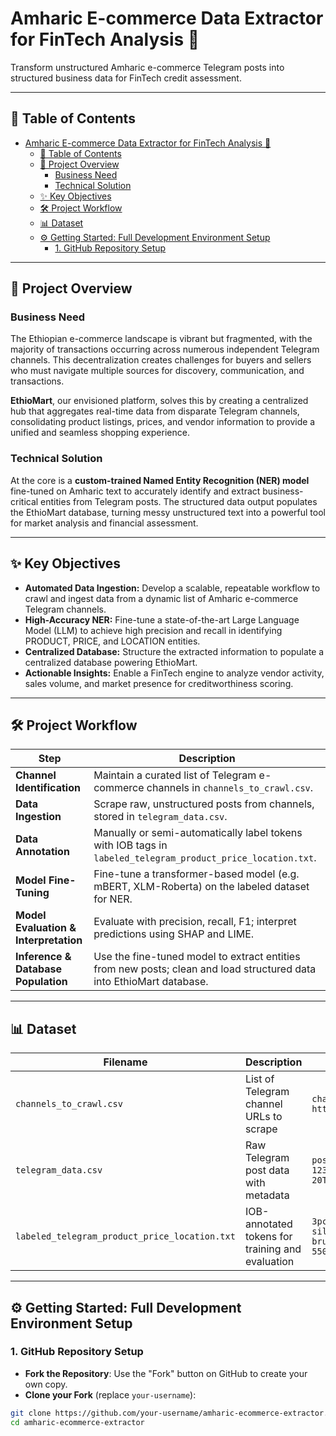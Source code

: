 # Amharic E-commerce Data Extractor for FinTech Analysis 🚀

Transform unstructured Amharic e-commerce Telegram posts into structured business data for FinTech credit assessment.

---

## 📌 Table of Contents

- [Amharic E-commerce Data Extractor for FinTech Analysis 🚀](#amharic-e-commerce-data-extractor-for-fintech-analysis-)
  - [📌 Table of Contents](#-table-of-contents)
  - [🚀 Project Overview](#-project-overview)
    - [Business Need](#business-need)
    - [Technical Solution](#technical-solution)
  - [✨ Key Objectives](#-key-objectives)
  - [🛠️ Project Workflow](#️-project-workflow)
  - [📊 Dataset](#-dataset)
  - [⚙️ Getting Started: Full Development Environment Setup](#️-getting-started-full-development-environment-setup)
    - [1. GitHub Repository Setup](#1-github-repository-setup)

---

## 🚀 Project Overview

### Business Need

The Ethiopian e-commerce landscape is vibrant but fragmented, with the majority of transactions occurring across numerous independent Telegram channels. This decentralization creates challenges for buyers and sellers who must navigate multiple sources for discovery, communication, and transactions.

**EthioMart**, our envisioned platform, solves this by creating a centralized hub that aggregates real-time data from disparate Telegram channels, consolidating product listings, prices, and vendor information to provide a unified and seamless shopping experience.

### Technical Solution

At the core is a **custom-trained Named Entity Recognition (NER) model** fine-tuned on Amharic text to accurately identify and extract business-critical entities from Telegram posts. The structured data output populates the EthioMart database, turning messy unstructured text into a powerful tool for market analysis and financial assessment.

---

## ✨ Key Objectives

- **Automated Data Ingestion:** Develop a scalable, repeatable workflow to crawl and ingest data from a dynamic list of Amharic e-commerce Telegram channels.
- **High-Accuracy NER:** Fine-tune a state-of-the-art Large Language Model (LLM) to achieve high precision and recall in identifying PRODUCT, PRICE, and LOCATION entities.
- **Centralized Database:** Structure the extracted information to populate a centralized database powering EthioMart.
- **Actionable Insights:** Enable a FinTech engine to analyze vendor activity, sales volume, and market presence for creditworthiness scoring.

---

## 🛠️ Project Workflow

| Step                              | Description                                                                                          |
|----------------------------------|--------------------------------------------------------------------------------------------------|
| **Channel Identification**       | Maintain a curated list of Telegram e-commerce channels in `channels_to_crawl.csv`.               |
| **Data Ingestion**                | Scrape raw, unstructured posts from channels, stored in `telegram_data.csv`.                      |
| **Data Annotation**               | Manually or semi-automatically label tokens with IOB tags in `labeled_telegram_product_price_location.txt`. |
| **Model Fine-Tuning**             | Fine-tune a transformer-based model (e.g. mBERT, XLM-Roberta) on the labeled dataset for NER.     |
| **Model Evaluation & Interpretation** | Evaluate with precision, recall, F1; interpret predictions using SHAP and LIME.                    |
| **Inference & Database Population** | Use the fine-tuned model to extract entities from new posts; clean and load structured data into EthioMart database. |

---

## 📊 Dataset

| Filename                              | Description                                           | Sample Format                                 |
|-------------------------------------|-------------------------------------------------------|-----------------------------------------------|
| `channels_to_crawl.csv`              | List of Telegram channel URLs to scrape               | `channel_url`<br>`https://t.me/channel1`     |
| `telegram_data.csv`                  | Raw Telegram post data with metadata                   | `post_id,post_text,timestamp`<br>`123,"product info",2025-06-20T10:30:00` |
| `labeled_telegram_product_price_location.txt` | IOB-annotated tokens for training and evaluation        | `3pcs B-PRODUCT`<br>`silicon I-PRODUCT`<br>`brush I-PRODUCT`<br>`550ብር I-PRICE` |

---

## ⚙️ Getting Started: Full Development Environment Setup

### 1. GitHub Repository Setup

- **Fork the Repository**: Use the "Fork" button on GitHub to create your own copy.
- **Clone your Fork** (replace `your-username`):

```bash
git clone https://github.com/your-username/amharic-ecommerce-extractor.git
cd amharic-ecommerce-extractor
